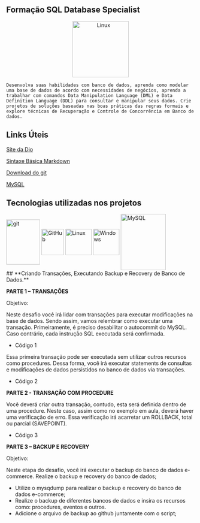 ## **Formação SQL Database Specialist**



<div><center>
<img align="center" alt="Linux" height="150" width="150" src="https://hermes.dio.me/tracks/bc454148-6e72-4047-95cc-d516706ae405.png" />
</div>



```
Desenvolva suas habilidades com banco de dados, aprenda como modelar uma base de dados de acordo com necessidades de negócios, aprenda a trabalhar com comandos Data Manipulation Language (DML) e Data Definition Language (DDL) para consultar e manipular seus dados. Crie projetos de soluções baseadas nas boas práticas das regras formais e explore técnicas de Recuperação e Controle de Concorrência em Banco de dados.
```



## Links Úteis

[Site da Dio](https://dio.me/)

[Sintaxe Básica Markdown](https://www.markdownguide.org/basic-syntax/)

[Download do git](https://git-scm.com/downloads)

[MySQL](https://dev.mysql.com/downloads/installer/)



## Tecnologias utilizadas nos projetos

<div style="display: inline_block">
<img align="center" alt="git" height="120" width="90" src="https://cdn.jsdelivr.net/gh/devicons/devicon/icons/git/git-original-wordmark.svg"/>
<img align="center" alt="GitHub" height="70" width="60" src="https://cdn.jsdelivr.net/gh/devicons/devicon/icons/github/github-original-wordmark.svg" />
<img align="center" alt="Linux" height="70" src="https://cdn.jsdelivr.net/gh/devicons/devicon/icons/linux/linux-original.svg" />
<img align="center" alt="Windows" height="70" src="https://cdn.jsdelivr.net/gh/devicons/devicon/icons/windows8/windows8-original.svg" />              
<img align="center" alt="MySQL" height="150" width="120" src="https://cdn.jsdelivr.net/gh/devicons/devicon/icons/mysql/mysql-original-wordmark.svg" />
</div>
## **Criando Transações, Executando Backup e Recovery de Banco de Dados.**



**PARTE 1 – TRANSAÇÕES** 

Objetivo:  

Neste desafio você irá lidar com transações para executar modificações na base de dados. Sendo assim, vamos relembrar como executar uma transação. Primeiramente, é preciso desabilitar o autocommit do MySQL. Caso contrário, cada instrução SQL executada será confirmada. 

- Código 1



Essa primeira transação pode ser executada sem utilizar outros recursos como procedures. Dessa forma, você irá executar statements de consultas e modificações de dados persistidos no banco de dados via transações.  

 

- Código 2







**PARTE 2 - TRANSAÇÃO COM PROCEDURE** 

Você deverá criar outra transação, contudo, esta será definida dentro de uma procedure. Neste caso, assim como no exemplo em aula, deverá haver uma verificação de erro. Essa verificação irá acarretar um ROLLBACK, total ou parcial (SAVEPOINT). 

- Código 3







**PARTE 3 – BACKUP E RECOVERY** 

Objetivo: 

Neste etapa do desafio, você irá executar o backup do banco de dados e-commerce. Realize o backup e recovery do banco de dados; 

- Utilize o mysqdump para realizar o backup e recovery do banco de dados e-commerce; 
- Realize o backup de diferentes bancos de dados e insira os recursos como: procedures, eventos e outros. 
- Adicione o arquivo de backup ao github juntamente com o script; 
